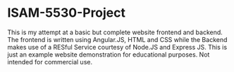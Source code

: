 # ISAM-5530-Project
This is my attempt at a basic but complete website frontend and backend. The frontend is written using Angular.JS, HTML and CSS while the Backend makes use of a RESful Service courtesy of Node.JS and Express JS.
This is just an example website demonstration for educational purposes. Not intended for commercial use. 
